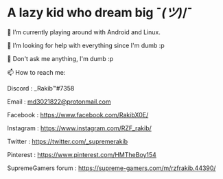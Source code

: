 # A lazy kid who dream big ¯_(ツ)_/¯

🔭 I’m currently playing around with Android and Linux.

🤔 I’m looking for help with everything since I'm dumb :p

💬 Don't ask me anything, I'm dumb :p

📫 How to reach me:

Discord : _Rakib™#7358

Email : md3021822@protonmail.com

Facebook : https://www.facebook.com/RakibX0E/

Instagram : https://www.instagram.com/RZF_rakib/

Twitter : https://twitter.com/_supremerakib

Pinterest : https://www.pinterest.com/HMTheBoy154

SupremeGamers forum : https://supreme-gamers.com/m/rzfrakib.44390/

